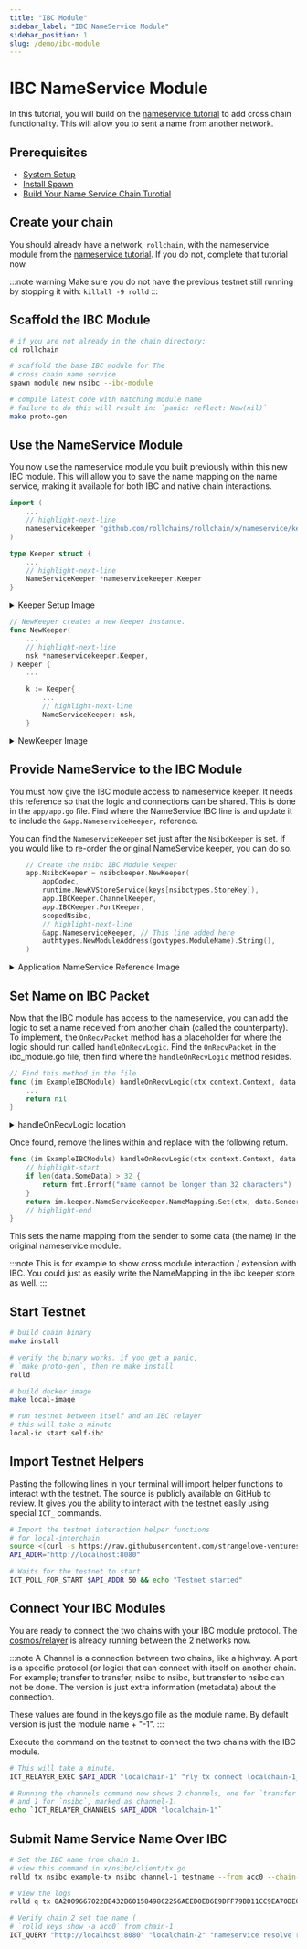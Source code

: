 ```yaml
---
title: "IBC Module"
sidebar_label: "IBC NameService Module"
sidebar_position: 1
slug: /demo/ibc-module
---
```


# IBC NameService Module

In this tutorial, you will build on the [nameservice tutorial](../02-build-your-chain/01-nameservice.md) to add cross chain functionality. This will allow you to sent a name from another network.

## Prerequisites
- [System Setup](../01-setup/01-system-setup.md)
- [Install Spawn](../01-setup/02-install-spawn.md)
- [Build Your Name Service Chain Turotial](../02-build-your-chain/01-nameservice.md)

## Create your chain

You should already have a network, `rollchain`, with the nameservice module from the [nameservice tutorial](../02-build-your-chain/01-nameservice.md). If you do not, complete that tutorial now.

:::note warning
Make sure you do not have the previous testnet still running by stopping it with: `killall -9 rolld`
:::

## Scaffold the IBC Module

```bash
# if you are not already in the chain directory:
cd rollchain

# scaffold the base IBC module for The
# cross chain name service
spawn module new nsibc --ibc-module

# compile latest code with matching module name
# failure to do this will result in: `panic: reflect: New(nil)`
make proto-gen
```

## Use the NameService Module

You now use the nameservice module you built previously within this new IBC module. This will allow you to save the name mapping on the name service, making it available for both IBC and native chain interactions.

```go title="x/nsibc/keeper/keeper.go"
import (
	...
	// highlight-next-line
	nameservicekeeper "github.com/rollchains/rollchain/x/nameservice/keeper"
)

type Keeper struct {
	...
	// highlight-next-line
	NameServiceKeeper *nameservicekeeper.Keeper
}
```

<details>
	<summary>Keeper Setup Image</summary>

	![View](https://github.com/user-attachments/assets/4dd3e50d-1528-4ae4-91a2-a27612bf69d7)
</details>


```go title="x/nsibc/keeper/keeper.go"
// NewKeeper creates a new Keeper instance.
func NewKeeper(
	...
	// highlight-next-line
	nsk *nameservicekeeper.Keeper,
) Keeper {
    ...

	k := Keeper{
		...
		// highlight-next-line
		NameServiceKeeper: nsk,
	}
```
<details>
	<summary>NewKeeper Image</summary>

	![View](https://github.com/user-attachments/assets/7639e468-a354-468d-8368-6bedd3c142a7)
</details>

## Provide NameService to the IBC Module

You must now give the IBC module access to nameservice keeper. It needs this reference so that the logic and connections can be shared. This is done in the `app/app.go` file. Find where the NameService IBC line is and update it to include the `&app.NameserviceKeeper,` reference.

You can find the `NameserviceKeeper` set just after the `NsibcKeeper` is set. If you would like to re-order the original NameService keeper, you can do so.

```go title="app/app.go"
	// Create the nsibc IBC Module Keeper
	app.NsibcKeeper = nsibckeeper.NewKeeper(
		appCodec,
		runtime.NewKVStoreService(keys[nsibctypes.StoreKey]),
		app.IBCKeeper.ChannelKeeper,
		app.IBCKeeper.PortKeeper,
		scopedNsibc,
		// highlight-next-line
		&app.NameserviceKeeper, // This line added here
		authtypes.NewModuleAddress(govtypes.ModuleName).String(),
	)
```

<details>
	<summary>Application NameService Reference Image</summary>

	![View](https://github.com/user-attachments/assets/6da58e1d-481b-46ba-bb66-d6c4a96971d0)
</details>



## Set Name on IBC Packet

Now that the IBC module has access to the nameservice, you can add the logic to set a name received from another chain (called the counterparty). To implement, the `OnRecvPacket` method has a placeholder for where the logic should run called `handleOnRecvLogic`. Find the `OnRecvPacket` in the ibc_module.go file, then find where the `handleOnRecvLogic` method resides.

```go title="x/nsibc/ibc_module.go"
// Find this method in the file
func (im ExampleIBCModule) handleOnRecvLogic(ctx context.Context, data types.ExamplePacketData) error {
	...
	return nil
}
```

<details>
	<summary>handleOnRecvLogic location</summary>

	![View](https://github.com/user-attachments/assets/011cb6cb-6664-47b9-a09e-fe1b62862987)
</details>



Once found, remove the lines within and replace with the following return.

```go title="x/nsibc/ibc_module.go"
func (im ExampleIBCModule) handleOnRecvLogic(ctx context.Context, data types.ExamplePacketData) error {
	// highlight-start
	if len(data.SomeData) > 32 {
		return fmt.Errorf("name cannot be longer than 32 characters")
	}
	return im.keeper.NameServiceKeeper.NameMapping.Set(ctx, data.Sender, data.SomeData)
	// highlight-end
}
```

This sets the name mapping from the sender to some data (the name) in the original nameservice module.

:::note
This is for example to show cross module interaction / extension with IBC.
You could just as easily write the NameMapping in the ibc keeper store as well.
:::

## Start Testnet

```bash
# build chain binary
make install

# verify the binary works. if you get a panic,
# `make proto-gen`, then re make install
rolld

# build docker image
make local-image

# run testnet between itself and an IBC relayer
# this will take a minute
local-ic start self-ibc
```

## Import Testnet Helpers

Pasting the following lines in your terminal will import helper functions to interact with the testnet.
The source is publicly available on GitHub to review. It gives you the ability to interact with the testnet easily using special `ICT_` commands.

```bash
# Import the testnet interaction helper functions
# for local-interchain
source <(curl -s https://raw.githubusercontent.com/strangelove-ventures/interchaintest/main/local-interchain/bash/source.bash)
API_ADDR="http://localhost:8080"

# Waits for the testnet to start
ICT_POLL_FOR_START $API_ADDR 50 && echo "Testnet started"
```

## Connect Your IBC Modules

You are ready to connect the two chains with your IBC module protocol. The [cosmos/relayer](https://github.com/cosmos/relayer) is already running between the 2 networks now.

:::note
A Channel is a connection between two chains, like a highway. A port is a specific protocol (or logic) that can connect with itself on another chain.
For example; transfer to transfer, nsibc to nsibc, but transfer to nsibc can not be done. The version is just extra information (metadata) about the connection.

These values are found in the keys.go file as the module name. By default version is just the module name + "-1".
:::

Execute the command on the testnet to connect the two chains with the IBC module.

```bash
# This will take a minute.
ICT_RELAYER_EXEC $API_ADDR "localchain-1" "rly tx connect localchain-1_localchain-2 --src-port=nsibc --dst-port=nsibc --order=unordered --version=nsibc-1"

# Running the channels command now shows 2 channels, one for `transfer`
# and 1 for `nsibc`, marked as channel-1.
echo `ICT_RELAYER_CHANNELS $API_ADDR "localchain-1"`
```

## Submit Name Service Name Over IBC
```bash
# Set the IBC name from chain 1.
# view this command in x/nsibc/client/tx.go
rolld tx nsibc example-tx nsibc channel-1 testname --from acc0 --chain-id localchain-1 --yes

# View the logs
rolld q tx 8A2009667022BE432B60158498C2256AEED0E86E9DFF79BD11CC9EA70DEC4A8A

# Verify chain 2 set the name (
# `rolld keys show -a acc0` from chain-1
ICT_QUERY "http://localhost:8080" "localchain-2" "nameservice resolve roll1hj5fveer5cjtn4wd6wstzugjfdxzl0xpg2te87"
```

